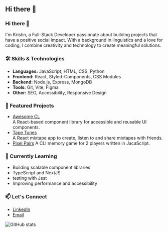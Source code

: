 ## Hi there 👋

### Hi there 👋

I'm Kristin, a Full-Stack Developer passionate about building projects that have a positive social impact. With a background in linguistics and a love for coding, I combine creativity and technology to create meaningful solutions.

### 🛠️ Skills & Technologies
- **Languages:** JavaScript, HTML, CSS, Python
- **Frontend:** React, Styled-Components, CSS Modules
- **Backend:** Node.js, Express, MongoDB
- **Tools:** Git, Vite, Figma
- **Other:** SEO, Accessibility, Responsive Design


### 🌟 Featured Projects
- [Awesome CL](https://www.awesome-cl.live/)  
  A React-based component library for accessible and reusable UI components. 
- [Tape Tunes](https://mixtape-app-1.onrender.com)  
  A React mixtape app to create, listen to and share mixtapes with friends.
- [Pixel Pairs](https://github.com/kwossi/cli-memory-game)
  A CLI memory game for 2 players written in JacaScript.

### 🎯 Currently Learning
- Building scalable component libraries
- TypeScript and NextJS
- testing with Jest
- Improving performance and accessibility

### 📫 Let's Connect
- [LinkedIn](https://www.linkedin.com/in/kristin-stoecker/)
- [Email](mailto:kst@sdrid.de)

![GitHub stats](https://github-readme-stats.vercel.app/api?username=kwossi&show_icons=true&theme=radical)

<!--
**kwossi/kwossi** is a ✨ _special_ ✨ repository because its `README.md` (this file) appears on your GitHub profile.

Here are some ideas to get you started:

- 🔭 I’m currently working on ...
- 🌱 I’m currently learning ...
- 👯 I’m looking to collaborate on ...
- 🤔 I’m looking for help with ...
- 💬 Ask me about ...
- 📫 How to reach me: ...
- 😄 Pronouns: ...
- ⚡ Fun fact: ...
-->
